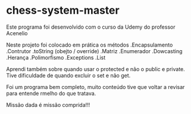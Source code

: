 # chess-system-master

Este programa foi desenvolvido com o curso da Udemy do professor Acenelio

Neste projeto foi colocado em prática os métodos
.Encapsulamento 
.Contrutor
.toString (obejto / override)
.Matriz 
.Enumerador
.Dowcasting
.Herança
.Polimorfismo
.Exceptions
.List

Aprendi também sobre quando usar o protected e não o  public e private.
Tive dificuldade de quando excluir o set e não get.

Foi um programa bem completo, muito conteúdo tive que voltar a revisar para entende rmelho do que tratava.

Missão dada é missão comprida!!!
